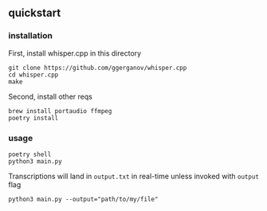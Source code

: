 ## quickstart

### installation
First, install whisper.cpp in this directory
```
git clone https://github.com/ggerganov/whisper.cpp
cd whisper.cpp
make
```

Second, install other reqs
```
brew install portaudio ffmpeg
poetry install
```

### usage
```
poetry shell
python3 main.py
```

Transcriptions will land in `output.txt` in real-time unless invoked with `output` flag

```
python3 main.py --output="path/to/my/file"
```
